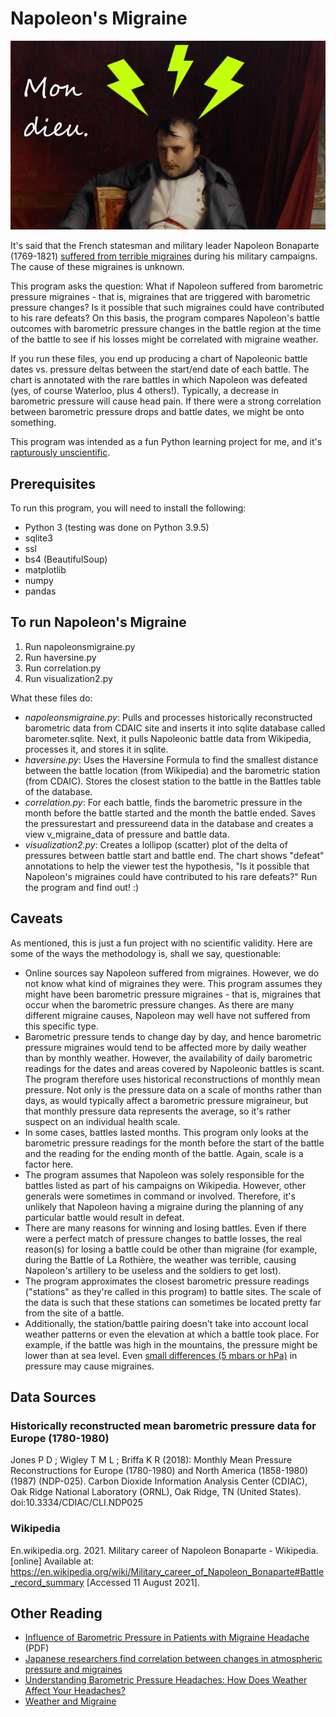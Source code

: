 # Napoleon's Migraine
![Altered painting of Napoleon by Deroche showing lightning symbols and 'mon dieu' to indicate migraine](MigraineNapoleon.jpg)

It's said that the French statesman and military leader Napoleon Bonaparte (1769-1821) [suffered from terrible migraines](https://www.washingtonpost.com/archive/lifestyle/wellness/1994/12/20/migraines-torment-the-worst-in-the-world/581d8895-11c0-4484-959a-30713ec325e7/) during his military campaigns. The cause of these migraines is unknown.

This program asks the question: What if Napoleon suffered from barometric pressure migraines - that is, migraines that are triggered with barometric pressure changes? Is it possible that such migraines could have contributed to his rare defeats? On this basis, the program compares Napoleon's battle outcomes with barometric pressure changes in the battle region at the time of the battle to see if his losses might be correlated with migraine weather. 

If you run these files, you end up producing a chart of Napoleonic battle dates vs. pressure deltas between the start/end date of each battle. The chart is annotated with the rare battles in which Napoleon was defeated (yes, of course Waterloo, plus 4 others!). Typically, a decrease in barometric pressure will cause head pain. If there were a strong correlation between barometric pressure drops and battle dates, we might be onto something.

This program was intended as a fun Python learning project for me, and it's [rapturously unscientific](#Caveats).

## Prerequisites
To run this program, you will need to install the following:
* Python 3 (testing was done on Python 3.9.5)
* sqlite3
* ssl
* bs4 (BeautifulSoup)
* matplotlib
* numpy
* pandas

## To run Napoleon's Migraine
1. Run napoleonsmigraine.py
1. Run haversine.py
1. Run correlation.py
1. Run visualization2.py

What these files do:
* _napoleonsmigraine.py_: Pulls and processes historically reconstructed barometric data from CDAIC site and inserts it into sqlite database called barometer.sqlite. Next, it pulls Napoleonic battle data from Wikipedia, processes it, and stores it in sqlite.
* _haversine.py_: Uses the Haversine Formula to find the smallest distance between the battle location (from Wikipedia) and the barometric station (from CDAIC). Stores the closest station to the battle in the Battles table of the database.
* _correlation.py_: For each battle, finds the barometric pressure in the month before the battle started and the month the battle ended. Saves the pressurestart and pressureend data in the database and creates a view v_migraine_data of pressure and battle data. 
* _visualization2.py_: Creates a lollipop (scatter) plot of the delta of pressures between battle start and battle end. The chart shows "defeat" annotations to help the viewer test the hypothesis, "Is it possible that Napoleon's migraines could have contributed to his rare defeats?" Run the program and find out! :)

## <a name="Caveats"></a>Caveats
As mentioned, this is just a fun project with no scientific validity. Here are some of the ways the methodology is, shall we say, questionable:
* Online sources say Napoleon suffered from migraines. However, we do not know what kind of migraines they were. This program assumes they might have been barometric pressure migraines - that is, migraines that occur when the barometric pressure changes. As there are many different migraine causes, Napoleon may well have not suffered from this specific type.
* Barometric pressure tends to change day by day, and hence barometric pressure migraines would tend to be affected more by daily weather than by monthly weather. However, the availability of daily barometric readings for the dates and areas covered by Napoleonic battles is scant. The program therefore uses historical reconstructions of monthly mean pressure. Not only is the pressure data on a scale of months rather than days, as would typically affect a barometric pressure migraineur, but that monthly pressure data represents the average, so it's rather suspect on an individual health scale.
* In some cases, battles lasted months. This program only looks at the barometric pressure readings for the month before the start of the battle and the reading for the ending month of the battle. Again, scale is a factor here.
* The program assumes that Napoleon was solely responsible for the battles listed as part of his campaigns on Wikipedia. However, other generals were sometimes in command or involved. Therefore, it's unlikely that Napoleon having a migraine during the planning of any particular battle would result in defeat.
* There are many reasons for winning and losing battles. Even if there were a perfect match of pressure changes to battle losses, the real reason(s) for losing a battle could be other than migraine (for example, during the Battle of La Rothière, the weather was terrible, causing Napoleon's artillery to be useless and the soldiers to get lost).
* The program approximates the closest barometric pressure readings ("stations" as they're called in this program) to battle sites. The scale of the data is such that these stations can sometimes be located pretty far from the site of a battle.
* Additionally, the station/battle pairing doesn't take into account local weather patterns or even the elevation at which a battle took place. For example, if the battle was high in the mountains, the pressure might be lower than at sea level. Even [small differences (5 mbars or hPa)](https://techsensitive.com/japanese-researchers-find-correlation-between-changes-in-atmospheric-pressure-and-migraines/) in pressure may cause migraines.

## Data Sources
### Historically reconstructed mean barometric pressure data for Europe (1780-1980)
Jones P D ; Wigley T M L ; Briffa K R (2018): Monthly Mean Pressure Reconstructions for Europe (1780-1980) and North America (1858-1980) (1987) (NDP-025). Carbon Dioxide Information Analysis Center (CDIAC), Oak Ridge National Laboratory (ORNL), Oak Ridge, TN (United States). doi:10.3334/CDIAC/CLI.NDP025

### Wikipedia
En.wikipedia.org. 2021. Military career of Napoleon Bonaparte - Wikipedia. [online] Available at: <https://en.wikipedia.org/wiki/Military_career_of_Napoleon_Bonaparte#Battle_record_summary> [Accessed 11 August 2021].

## Other Reading
* [Influence of Barometric Pressure in Patients with Migraine Headache](https://www.jstage.jst.go.jp/article/internalmedicine/50/18/50_18_1923/_pdf) (PDF)
* [Japanese researchers find correlation between changes in atmospheric pressure and migraines](https://techsensitive.com/japanese-researchers-find-correlation-between-changes-in-atmospheric-pressure-and-migraines/)
* [Understanding Barometric Pressure Headaches: How Does Weather Affect Your Headaches?](https://www.healthline.com/health/headache/barometric-pressure-headache)
* [Weather and Migraine](https://americanmigrainefoundation.org/resource-library/weather-and-migraine/)

